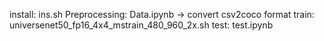 install: ins.sh
Preprocessing: Data.ipynb -> convert csv2coco format
train: universenet50_fp16_4x4_mstrain_480_960_2x.sh
test: test.ipynb

